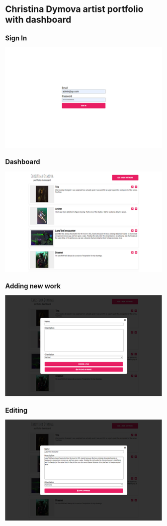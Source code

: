 # Christina Dymova artist portfolio with dashboard

## Sign In

![Sign In page](https://github.com/dymovalex/artist-portfolio/raw/master/readme/SignIn.png)

## Dashboard

![Dashboard page](https://github.com/dymovalex/artist-portfolio/raw/master/readme/Dashboard.png)

## Adding new work

![Adding new work](https://github.com/dymovalex/artist-portfolio/raw/master/readme/AddNewImage.png)

## Editing

![Editing](https://github.com/dymovalex/artist-portfolio/raw/master/readme/EditImage.png)